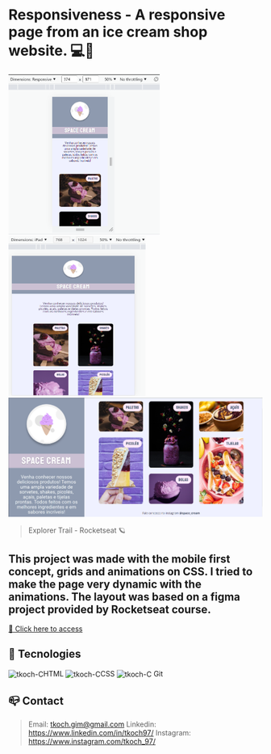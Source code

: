 # Responsiveness - A responsive page from an ice cream shop website. 💻📱

<img src="./github/preview.png" width="300px"> <img src="./github/preview3.png" width="272px" height="317px"><img src="./github/preview2.png" width="2500px">

>Explorer Trail - Rocketseat 🪐
## This project was made with the mobile first concept, grids and animations on CSS. I tried to make the page very dynamic with the animations. The layout was based on a figma project provided by Rocketseat course.

[🔗 Click here to access](https://tkoch97.github.io/icecream.store)

## 🔧 Tecnologies

<img align="center" alt="tkoch-C" height="30" width="40" src="https://cdn.jsdelivr.net/gh/devicons/devicon/icons/html5/html5-original.svg" />HTML <img align="center" alt="tkoch-C" height="30" width="40" src="https://cdn.jsdelivr.net/gh/devicons/devicon/icons/css3/css3-original.svg" />CSS <img align="center" alt="tkoch-C" height="30" width="40" src="https://cdn.jsdelivr.net/gh/devicons/devicon/icons/git/git-original.svg" /> Git



## 📪 Contact


>Email: tkoch.gim@gmail.com
>Linkedin: https://www.linkedin.com/in/tkoch97/
>Instagram: https://www.instagram.com/tkoch_97/